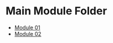 # Main Module Folder

* [Module 01](./module_01/content/content_01.md)
* [Module 02](./module_02/content/content_02.md)
